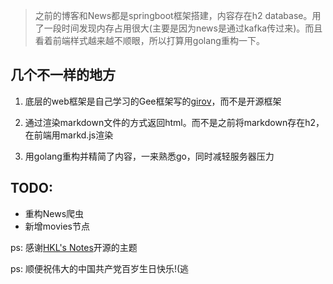 > 之前的博客和News都是springboot框架搭建，内容存在h2 database。用了一段时间发现内存占用很大(主要是因为news是通过kafka传过来)。而且看着前端样式越来越不顺眼，所以打算用golang重构一下。

## 几个不一样的地方

1. 底层的web框架是自己学习的Gee框架写的[girov](https://github.com/kirovj/girov)，而不是开源框架

2. 通过渲染markdown文件的方式返回html。而不是之前将markdown存在h2，在前端用markd.js渲染

3. 用golang重构并精简了内容，一来熟悉go，同时减轻服务器压力

## TODO:

- 重构News爬虫
- 新增movies节点

ps: 感谢[HKL's Notes](https://vnf.cc/)开源的主题

ps: 顺便祝伟大的中国共产党百岁生日快乐!(逃